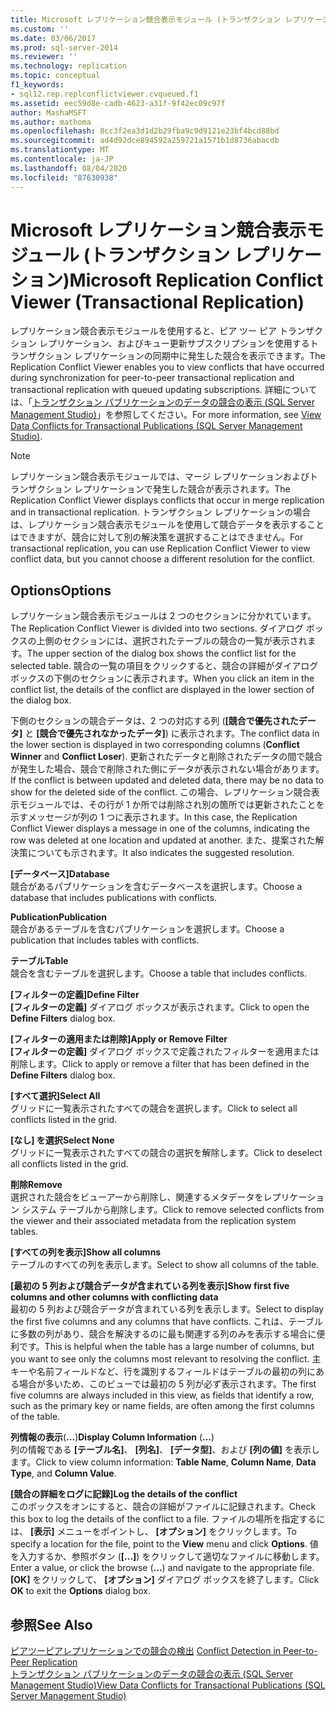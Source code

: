 ```yaml
---
title: Microsoft レプリケーション競合表示モジュール (トランザクション レプリケーション) | Microsoft Docs
ms.custom: ''
ms.date: 03/06/2017
ms.prod: sql-server-2014
ms.reviewer: ''
ms.technology: replication
ms.topic: conceptual
f1_keywords:
- sql12.rep.replconflictviewer.cvqueued.f1
ms.assetid: eec59d8e-cadb-4623-a31f-9f42ec09c97f
author: MashaMSFT
ms.author: mathoma
ms.openlocfilehash: 8cc3f2ea3d1d2b29fba9c9d9121e23bf4bcd88bd
ms.sourcegitcommit: ad4d92dce894592a259721a1571b1d8736abacdb
ms.translationtype: MT
ms.contentlocale: ja-JP
ms.lasthandoff: 08/04/2020
ms.locfileid: "87630938"
---
```

# <a name="microsoft-replication-conflict-viewer-transactional-replication"></a><span data-ttu-id="8c9d6-102">Microsoft レプリケーション競合表示モジュール (トランザクション レプリケーション)</span><span class="sxs-lookup"><span data-stu-id="8c9d6-102">Microsoft Replication Conflict Viewer (Transactional Replication)</span></span>
  <span data-ttu-id="8c9d6-103">レプリケーション競合表示モジュールを使用すると、ピア ツー ピア トランザクション レプリケーション、およびキュー更新サブスクリプションを使用するトランザクション レプリケーションの同期中に発生した競合を表示できます。</span><span class="sxs-lookup"><span data-stu-id="8c9d6-103">The Replication Conflict Viewer enables you to view conflicts that have occurred during synchronization for peer-to-peer transactional replication and transactional replication with queued updating subscriptions.</span></span> <span data-ttu-id="8c9d6-104">詳細については、「[トランザクション パブリケーションのデータの競合の表示 &#40;SQL Server Management Studio&#41;](view-data-conflicts-for-transactional-publications-sql-server-management-studio.md)」を参照してください。</span><span class="sxs-lookup"><span data-stu-id="8c9d6-104">For more information, see [View Data Conflicts for Transactional Publications &#40;SQL Server Management Studio&#41;](view-data-conflicts-for-transactional-publications-sql-server-management-studio.md).</span></span>  
  
> [!NOTE]  
>  <span data-ttu-id="8c9d6-105">レプリケーション競合表示モジュールでは、マージ レプリケーションおよびトランザクション レプリケーションで発生した競合が表示されます。</span><span class="sxs-lookup"><span data-stu-id="8c9d6-105">The Replication Conflict Viewer displays conflicts that occur in merge replication and in transactional replication.</span></span> <span data-ttu-id="8c9d6-106">トランザクション レプリケーションの場合は、レプリケーション競合表示モジュールを使用して競合データを表示することはできますが、競合に対して別の解決策を選択することはできません。</span><span class="sxs-lookup"><span data-stu-id="8c9d6-106">For transactional replication, you can use Replication Conflict Viewer to view conflict data, but you cannot choose a different resolution for the conflict.</span></span>  
  
## <a name="options"></a><span data-ttu-id="8c9d6-107">Options</span><span class="sxs-lookup"><span data-stu-id="8c9d6-107">Options</span></span>  
 <span data-ttu-id="8c9d6-108">レプリケーション競合表示モジュールは 2 つのセクションに分かれています。</span><span class="sxs-lookup"><span data-stu-id="8c9d6-108">The Replication Conflict Viewer is divided into two sections.</span></span> <span data-ttu-id="8c9d6-109">ダイアログ ボックスの上側のセクションには、選択されたテーブルの競合の一覧が表示されます。</span><span class="sxs-lookup"><span data-stu-id="8c9d6-109">The upper section of the dialog box shows the conflict list for the selected table.</span></span> <span data-ttu-id="8c9d6-110">競合の一覧の項目をクリックすると、競合の詳細がダイアログ ボックスの下側のセクションに表示されます。</span><span class="sxs-lookup"><span data-stu-id="8c9d6-110">When you click an item in the conflict list, the details of the conflict are displayed in the lower section of the dialog box.</span></span>  
  
 <span data-ttu-id="8c9d6-111">下側のセクションの競合データは、2 つの対応する列 (**[競合で優先されたデータ]** と **[競合で優先されなかったデータ]**) に表示されます。</span><span class="sxs-lookup"><span data-stu-id="8c9d6-111">The conflict data in the lower section is displayed in two corresponding columns (**Conflict Winner** and **Conflict Loser**).</span></span> <span data-ttu-id="8c9d6-112">更新されたデータと削除されたデータの間で競合が発生した場合、競合で削除された側にデータが表示されない場合があります。</span><span class="sxs-lookup"><span data-stu-id="8c9d6-112">If the conflict is between updated and deleted data, there may be no data to show for the deleted side of the conflict.</span></span> <span data-ttu-id="8c9d6-113">この場合、レプリケーション競合表示モジュールでは、その行が 1 か所では削除され別の箇所では更新されたことを示すメッセージが列の 1 つに表示されます。</span><span class="sxs-lookup"><span data-stu-id="8c9d6-113">In this case, the Replication Conflict Viewer displays a message in one of the columns, indicating the row was deleted at one location and updated at another.</span></span> <span data-ttu-id="8c9d6-114">また、提案された解決策についても示されます。</span><span class="sxs-lookup"><span data-stu-id="8c9d6-114">It also indicates the suggested resolution.</span></span>  
  
 <span data-ttu-id="8c9d6-115">**[データベース]**</span><span class="sxs-lookup"><span data-stu-id="8c9d6-115">**Database**</span></span>  
 <span data-ttu-id="8c9d6-116">競合があるパブリケーションを含むデータベースを選択します。</span><span class="sxs-lookup"><span data-stu-id="8c9d6-116">Choose a database that includes publications with conflicts.</span></span>  
  
 <span data-ttu-id="8c9d6-117">**Publication**</span><span class="sxs-lookup"><span data-stu-id="8c9d6-117">**Publication**</span></span>  
 <span data-ttu-id="8c9d6-118">競合があるテーブルを含むパブリケーションを選択します。</span><span class="sxs-lookup"><span data-stu-id="8c9d6-118">Choose a publication that includes tables with conflicts.</span></span>  
  
 <span data-ttu-id="8c9d6-119">**テーブル**</span><span class="sxs-lookup"><span data-stu-id="8c9d6-119">**Table**</span></span>  
 <span data-ttu-id="8c9d6-120">競合を含むテーブルを選択します。</span><span class="sxs-lookup"><span data-stu-id="8c9d6-120">Choose a table that includes conflicts.</span></span>  
  
 <span data-ttu-id="8c9d6-121">**[フィルターの定義]**</span><span class="sxs-lookup"><span data-stu-id="8c9d6-121">**Define Filter**</span></span>  
 <span data-ttu-id="8c9d6-122">**[フィルターの定義]** ダイアログ ボックスが表示されます。</span><span class="sxs-lookup"><span data-stu-id="8c9d6-122">Click to open the **Define Filters** dialog box.</span></span>  
  
 <span data-ttu-id="8c9d6-123">**[フィルターの適用または削除]**</span><span class="sxs-lookup"><span data-stu-id="8c9d6-123">**Apply or Remove Filter**</span></span>  
 <span data-ttu-id="8c9d6-124">**[フィルターの定義]** ダイアログ ボックスで定義されたフィルターを適用または削除します。</span><span class="sxs-lookup"><span data-stu-id="8c9d6-124">Click to apply or remove a filter that has been defined in the **Define Filters** dialog box.</span></span>  
  
 <span data-ttu-id="8c9d6-125">**[すべて選択]**</span><span class="sxs-lookup"><span data-stu-id="8c9d6-125">**Select All**</span></span>  
 <span data-ttu-id="8c9d6-126">グリッドに一覧表示されたすべての競合を選択します。</span><span class="sxs-lookup"><span data-stu-id="8c9d6-126">Click to select all conflicts listed in the grid.</span></span>  
  
 <span data-ttu-id="8c9d6-127">**[なし] を選択**</span><span class="sxs-lookup"><span data-stu-id="8c9d6-127">**Select None**</span></span>  
 <span data-ttu-id="8c9d6-128">グリッドに一覧表示されたすべての競合の選択を解除します。</span><span class="sxs-lookup"><span data-stu-id="8c9d6-128">Click to deselect all conflicts listed in the grid.</span></span>  
  
 <span data-ttu-id="8c9d6-129">**削除**</span><span class="sxs-lookup"><span data-stu-id="8c9d6-129">**Remove**</span></span>  
 <span data-ttu-id="8c9d6-130">選択された競合をビューアーから削除し、関連するメタデータをレプリケーション システム テーブルから削除します。</span><span class="sxs-lookup"><span data-stu-id="8c9d6-130">Click to remove selected conflicts from the viewer and their associated metadata from the replication system tables.</span></span>  
  
 <span data-ttu-id="8c9d6-131">**[すべての列を表示]**</span><span class="sxs-lookup"><span data-stu-id="8c9d6-131">**Show all columns**</span></span>  
 <span data-ttu-id="8c9d6-132">テーブルのすべての列を表示します。</span><span class="sxs-lookup"><span data-stu-id="8c9d6-132">Select to show all columns of the table.</span></span>  
  
 <span data-ttu-id="8c9d6-133">**[最初の 5 列および競合データが含まれている列を表示]**</span><span class="sxs-lookup"><span data-stu-id="8c9d6-133">**Show first five columns and other columns with conflicting data**</span></span>  
 <span data-ttu-id="8c9d6-134">最初の 5 列および競合データが含まれている列を表示します。</span><span class="sxs-lookup"><span data-stu-id="8c9d6-134">Select to display the first five columns and any columns that have conflicts.</span></span> <span data-ttu-id="8c9d6-135">これは、テーブルに多数の列があり、競合を解決するのに最も関連する列のみを表示する場合に便利です。</span><span class="sxs-lookup"><span data-stu-id="8c9d6-135">This is helpful when the table has a large number of columns, but you want to see only the columns most relevant to resolving the conflict.</span></span> <span data-ttu-id="8c9d6-136">主キーや名前フィールドなど、行を識別するフィールドはテーブルの最初の列にある場合が多いため、このビューでは最初の 5 列が必ず表示されます。</span><span class="sxs-lookup"><span data-stu-id="8c9d6-136">The first five columns are always included in this view, as fields that identify a row, such as the primary key or name fields, are often among the first columns of the table.</span></span>  
  
 <span data-ttu-id="8c9d6-137">**列情報の表示**(**...**)</span><span class="sxs-lookup"><span data-stu-id="8c9d6-137">**Display Column Information** (**...**)</span></span>  
 <span data-ttu-id="8c9d6-138">列の情報である **[テーブル名]**、 **[列名]**、 **[データ型]**、および **[列の値]** を表示します。</span><span class="sxs-lookup"><span data-stu-id="8c9d6-138">Click to view column information: **Table Name**, **Column Name**, **Data Type**, and **Column Value**.</span></span>  
  
 <span data-ttu-id="8c9d6-139">**[競合の詳細をログに記録]**</span><span class="sxs-lookup"><span data-stu-id="8c9d6-139">**Log the details of the conflict**</span></span>  
 <span data-ttu-id="8c9d6-140">このボックスをオンにすると、競合の詳細がファイルに記録されます。</span><span class="sxs-lookup"><span data-stu-id="8c9d6-140">Check this box to log the details of the conflict to a file.</span></span> <span data-ttu-id="8c9d6-141">ファイルの場所を指定するには、 **[表示]** メニューをポイントし、 **[オプション]** をクリックします。</span><span class="sxs-lookup"><span data-stu-id="8c9d6-141">To specify a location for the file, point to the **View** menu and click **Options**.</span></span> <span data-ttu-id="8c9d6-142">値を入力するか、参照ボタン (**[...]**) をクリックして適切なファイルに移動します。</span><span class="sxs-lookup"><span data-stu-id="8c9d6-142">Enter a value, or click the browse (**...**) and navigate to the appropriate file.</span></span> <span data-ttu-id="8c9d6-143">**[OK]** をクリックして、 **[オプション]** ダイアログ ボックスを終了します。</span><span class="sxs-lookup"><span data-stu-id="8c9d6-143">Click **OK** to exit the **Options** dialog box.</span></span>  
  
## <a name="see-also"></a><span data-ttu-id="8c9d6-144">参照</span><span class="sxs-lookup"><span data-stu-id="8c9d6-144">See Also</span></span>  
 <span data-ttu-id="8c9d6-145">[ピアツーピアレプリケーションでの競合の検出](transactional/peer-to-peer-conflict-detection-in-peer-to-peer-replication.md) </span><span class="sxs-lookup"><span data-stu-id="8c9d6-145">[Conflict Detection in Peer-to-Peer Replication](transactional/peer-to-peer-conflict-detection-in-peer-to-peer-replication.md) </span></span>  
 [<span data-ttu-id="8c9d6-146">トランザクション パブリケーションのデータの競合の表示 &#40;SQL Server Management Studio&#41;</span><span class="sxs-lookup"><span data-stu-id="8c9d6-146">View Data Conflicts for Transactional Publications &#40;SQL Server Management Studio&#41;</span></span>](view-data-conflicts-for-transactional-publications-sql-server-management-studio.md)  
  
  
